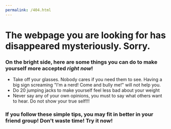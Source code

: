```yaml
---
permalink: /404.html
---
```


# The webpage you are looking for has disappeared mysteriously. Sorry.


### On the bright side, here are some things you can do to make yourself more accepted *right now*!

- Take off your glasses. Nobody cares if you need them to see. Having a big sign screaming "I'm a nerd! Come and bully me!" will not help you.
- Do 20 jumping jacks to make yourself feel less bad about your weight
- Never say any of your own opinions, you must to say what others want to hear. Do not show your true self!!!

### If you follow these simple tips, you may fit in better in your friend group! Don't waste time! Try it now!
